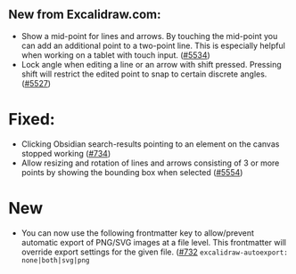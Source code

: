 ## New from Excalidraw.com:
- Show a mid-point for lines and arrows. By touching the mid-point you can add an additional point to a two-point line. This is especially helpful when working on a tablet with touch input. ([#5534](https://github.com/excalidraw/excalidraw/pull/5534))
- Lock angle when editing a line or an arrow with shift pressed. Pressing shift will restrict the edited point to snap to certain discrete angles. ([#5527](https://github.com/excalidraw/excalidraw/pull/5527))

# Fixed:
- Clicking Obsidian search-results pointing to an element on the canvas stopped working ([#734](https://github.com/zsviczian/obsidian-excalidraw-plugin/issues/734))
- Allow resizing and rotation of lines and arrows consisting of 3 or more points by showing the bounding box when selected ([#5554](https://github.com/excalidraw/excalidraw/pull/5554))

# New
- You can now use the following frontmatter key to allow/prevent automatic export of PNG/SVG images at a file level. This frontmatter will override export settings for the given file.  ([#732](https://github.com/zsviczian/obsidian-excalidraw-plugin/issues/732)
`excalidraw-autoexport: none|both|svg|png`